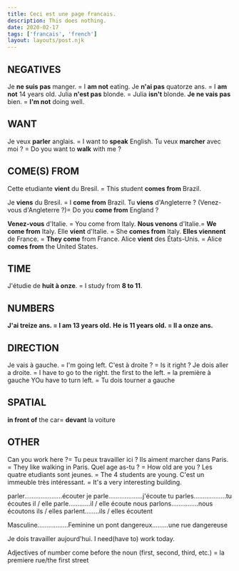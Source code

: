 ```yaml
---
title: Ceci est une page francais.
description: This does nothing.
date: 2020-02-17
tags: ['francais', 'french']
layout: layouts/post.njk
---
```


## NEGATIVES
Je <b>ne suis pas</b> manger. = I <b>am not</b> eating.
Je <b>n'ai pas</b> quatorze ans. = I <b>am not</b> 14 years old.
Julia <b>n'est pas</b> blonde. = Julia <b>isn't</b> blonde.
<b>Je ne vais pas</b> bien. = <b>I'm not</b> doing well.



## WANT
Je veux <b>parler</b> anglais. = I want to <b>speak</b> English.
Tu veux <b>marcher</b> avec moi ? = Do you want to <b>walk</b> with me ?


## COME(S) FROM
Cette etudiante <b>vient</b> du Bresil. = This student <b>comes from</b> Brazil.

Je <b>viens</b> du Bresil. = I <b>come from</b> Brazil.
Tu <b>viens</b> d'Angleterre ? (Venez-vous d'Angleterre ?)= Do you <b>come from</b> England ?

<b>Venez-vous</b> d'Italie. = You come from Italy. 
<b>Nous venons</b> d'Italie.= <b>We come from</b> Italy.
Elle <b>vient</b> d'Italie. = She <b>comes from</b> Italy.
<b>Elles viennent</b> de France. = <b>They come</b> from France.
Alice <b>vient</b> des États-Unis. = Alice <b>comes from</b> the United States.

## TIME
J'étudie de <b>huit à onze</b>. = I study from <b>8 to 11</b>.

## NUMBERS
<b>J'ai treize ans. = I am 13 years old.</b>
<b>He is 11 years old. = Il a onze ans.</b>

## DIRECTION
Je vais à gauche. = I'm going left.
C'est à droite ? = Is it right ?
Je dois aller a droite. = I have to go to the right.
the first to the left. = la première à gauche
YOu have to turn left. = Tu dois tourner a gauche


## SPATIAL
<b>in front of</b> the car= <b>devant</b> la voiture


## OTHER

Can you work here ?= Tu peux travailler ici ?
Ils aiment marcher dans Paris. = They like walking in Paris.
Quel age as-tu ? = How old are you ?
Les quatre etudiants sont jeunes. = The 4 students are young.
C'est un immeuble très intéressant. = It's a very interesting building.



parler.....................écouter
je parle...................j'écoute
tu parles..................tu écoutes
il / elle parle............il / elle écoute
nous parlons...............nous écoutons
ils / elles parlent........ils / elles écoutent

Masculine.................Feminine
un pont dangereux.........une rue dangereuse


Je dois travailler aujourd'hui.
I need(have to) work today.


Adjectives of number come before the noun (first, second, third, etc.) = la premiere rue/the first street

